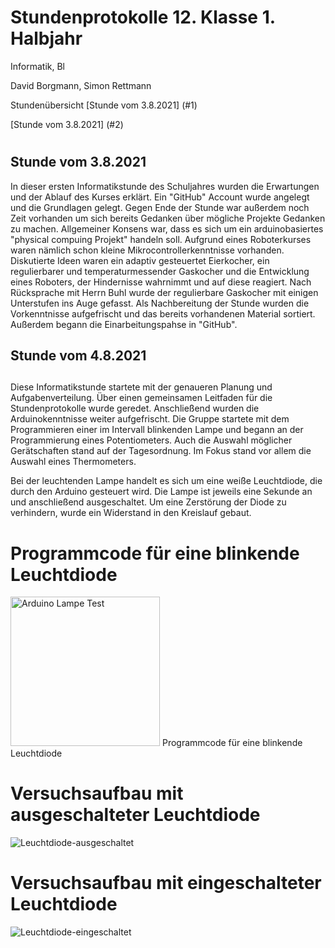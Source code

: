 <h1> Stundenprotokolle 12. Klasse 1. Halbjahr </h1>

Informatik, Bl

David Borgmann, Simon Rettmann

Stundenübersicht
[Stunde vom 3.8.2021] (#1)

[Stunde vom 3.8.2021] (#2)

# <h2> Stunde vom 3.8.2021 </h2>
In dieser ersten Informatikstunde des Schuljahres wurden die Erwartungen und der Ablauf des Kurses erklärt. Ein "GitHub" Account wurde angelegt und die Grundlagen gelegt. Gegen Ende der Stunde war außerdem noch Zeit vorhanden um sich bereits Gedanken über mögliche Projekte Gedanken zu machen. Allgemeiner Konsens war, dass es sich um ein arduinobasiertes "physical compuing Projekt" handeln soll. Aufgrund eines Roboterkurses waren nämlich schon kleine Mikrocontrollerkenntnisse vorhanden. Diskutierte Ideen waren ein adaptiv gesteuertet Eierkocher, ein regulierbarer und temperaturmessender Gaskocher und die Entwicklung eines Roboters, der Hindernisse wahrnimmt und auf diese reagiert. Nach Rücksprache mit Herrn Buhl wurde der regulierbare Gaskocher mit einigen Unterstufen ins Auge gefasst. Als Nachbereitung der Stunde wurden die Vorkenntnisse aufgefrischt und das bereits vorhandenen Material sortiert. Außerdem begann die Einarbeitungspahse in "GitHub". 

## <h2> Stunde vom 4.8.2021 <h2>
Diese Informatikstunde startete mit der genaueren Planung und Aufgabenverteilung. Über einen gemeinsamen Leitfaden für die Stundenprotokolle wurde geredet. Anschließend wurden die Arduinokenntnisse weiter aufgefrischt. Die Gruppe startete mit dem Programmieren einer im Intervall blinkenden Lampe und begann an der Programmierung eines Potentiometers. Auch die Auswahl möglicher Gerätschaften stand auf der Tagesordnung. Im Fokus stand vor allem die Auswahl eines Thermometers. 
  
Bei der leuchtenden Lampe handelt es sich um eine weiße Leuchtdiode, die durch den Arduino gesteuert wird. Die Lampe ist jeweils eine Sekunde an und anschließend ausgeschaltet. Um eine Zerstörung der Diode zu verhindern, wurde ein Widerstand in den Kreislauf gebaut. 
  
# Programmcode für eine blinkende Leuchtdiode
<img width="239" alt="Arduino Lampe Test" src="https://user-images.githubusercontent.com/88385654/128382084-594bb924-c086-4739-a261-9c7884d05ec9.png">
Programmcode für eine blinkende Leuchtdiode
 
  
# Versuchsaufbau mit ausgeschalteter Leuchtdiode
![Leuchtdiode-ausgeschaltet](https://user-images.githubusercontent.com/88385654/128382768-cce23b2b-80b9-4238-ae3e-ae311ef84e68.jpg) 

  
# Versuchsaufbau mit eingeschalteter Leuchtdiode
![Leuchtdiode-eingeschaltet](https://user-images.githubusercontent.com/88385654/128382760-c511e59c-cfb4-4d0a-ae72-8200b00c6875.jpg)




